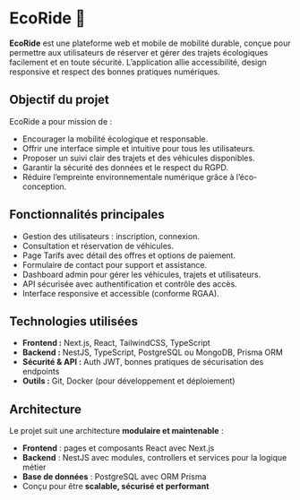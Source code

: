 # EcoRide 🌱

**EcoRide** est une plateforme web et mobile de mobilité durable, conçue pour permettre aux utilisateurs de réserver et gérer des trajets écologiques facilement et en toute sécurité. L’application allie accessibilité, design responsive et respect des bonnes pratiques numériques.

## Objectif du projet

EcoRide a pour mission de :

- Encourager la mobilité écologique et responsable.
- Offrir une interface simple et intuitive pour tous les utilisateurs.
- Proposer un suivi clair des trajets et des véhicules disponibles.
- Garantir la sécurité des données et le respect du RGPD.
- Réduire l’empreinte environnementale numérique grâce à l’éco-conception.

## Fonctionnalités principales

- Gestion des utilisateurs : inscription, connexion.
- Consultation et réservation de véhicules.
- Page Tarifs avec détail des offres et options de paiement.
- Formulaire de contact pour support et assistance.
- Dashboard admin pour gérer les véhicules, trajets et utilisateurs.
- API sécurisée avec authentification et contrôle des accès.
- Interface responsive et accessible (conforme RGAA).

## Technologies utilisées

- **Frontend :** Next.js, React, TailwindCSS, TypeScript
- **Backend :** NestJS, TypeScript, PostgreSQL ou MongoDB, Prisma ORM
- **Sécurité & API :** Auth JWT, bonnes pratiques de sécurisation des endpoints
- **Outils :** Git, Docker (pour développement et déploiement)

## Architecture

Le projet suit une architecture **modulaire et maintenable** :

- **Frontend** : pages et composants React avec Next.js
- **Backend** : NestJS avec modules, controllers et services pour la logique métier
- **Base de données** : PostgreSQL avec ORM Prisma
- Conçu pour être **scalable, sécurisé et performant**
